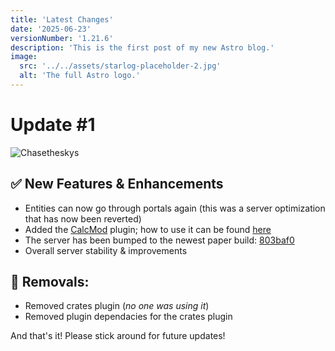 ```yaml
---
title: 'Latest Changes'
date: '2025-06-23'
versionNumber: '1.21.6'
description: 'This is the first post of my new Astro blog.'
image:
  src: '../../assets/starlog-placeholder-2.jpg'
  alt: 'The full Astro logo.'
---
```


# Update #1

![Chasetheskys](https://minecraft.wiki/images/thumb/Chase_the_Skies_Key_Art.jpg/600px-Chase_the_Skies_Key_Art.jpg?e71ad)

## ✅ New Features & Enhancements

- Entities can now go through portals again (this was a server optimization that has now been reverted)
- Added the [CalcMod](https://modrinth.com/plugin/calcmod) plugin; how to use it can be found [here](https://github.com/js802025/calcmod?tab=readme-ov-file#-features)
- The server has been bumped to the newest paper build: [803baf0](https://github.com/PaperMC/Paper/commit/803baf0ba697630802f8b7a85666463e6092e6c0)
- Overall server stability & improvements

## 📎 Removals:

- Removed crates plugin (*no one was using it*)
- Removed plugin dependacies for the crates plugin

And that's it! Please stick around for future updates!
